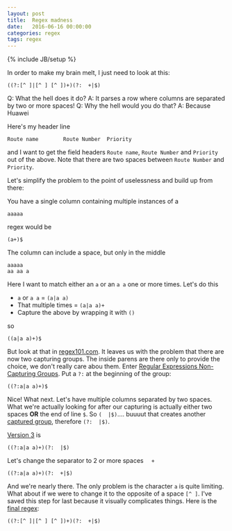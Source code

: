 ```yaml
---
layout: post
title:  Regex madness
date:   2016-06-16 00:00:00
categories: regex
tags: regex
---
```

{% include JB/setup %}

In order to make my brain melt, I just need to look at this:
```
((?:[^ ]|[^ ] [^ ])+)(?:  +|$)
```

Q: What the hell does it do?
A: It parses a row where columns are separated by two or more spaces!
Q: Why the hell would you do that?
A: Because Huawei

Here's my header line

```
Route name        Route Number  Priority
```

and I want to get the field headers `Route name`, `Route Number` and `Priority` out of the above.  Note that there are two spaces between `Route Number` and `Priority`.

Let's simplify the problem to the point of uselessness and build up from there:

You have a single column containing multiple instances of a

```
aaaaa
```
regex would be
```
(a+)$
```

The column can include a space, but only in the middle

```
aaaaa
aa aa a
```

Here I want to match either an `a` or an `a a` one or more times. Let's do this
* `a` or `a a` = `(a|a a)`
* That multiple times = `(a|a a)+`
* Capture the above by wrapping it with `()`

so

```
((a|a a)+)$
```

But look at that in [regex101.com][r101noncap].  It leaves us with the problem that there are now two capturing groups.  The inside parens are there only to provide the choice, we don't really care abou them.  Enter [Regular Expressions Non-Capturing Groups][noncapture].  Put a `?:` at the beginning of the group:

```
((?:a|a a)+)$
```
Nice!  What next.  Let's have multiple columns separated by two spaces.  What we're actually looking for after our capturing is actually either two spaces **OR** the end of line `$`.  So `(  |$)`.... buuuut that creates another [captured group][r101capspace], therefore `(?:  |$)`.

[Version 3][r101v3] is

```
((?:a|a a)+)(?:  |$)
```

Let's change the separator to 2 or more spaces `  +`

```
((?:a|a a)+)(?:  +|$)
```

And we're nearly there.  The only problem is the character `a` is quite limiting.  What about if we were to change it to the opposite of a space `[^ ]`.  I've saved this step for last because it visually complicates things.  Here is the [final regex][r101final]:

```
((?:[^ ]|[^ ] [^ ])+)(?:  +|$)
```


[r101noncap]: https://regex101.com/r/oS3uZ1/1
[r101capspace]: https://regex101.com/r/oS3uZ1/2
[r101v3]: https://regex101.com/r/oS3uZ1/3
[r101final]: https://regex101.com/r/oS3uZ1/4
[noncapture]: http://www.regular-expressions.info/brackets.html#noncap
